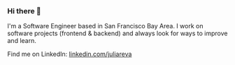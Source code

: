 ### Hi there 👋

I'm a Software Engineer based in San Francisco Bay Area. 
I work on software projects (frontend & backend) and always look for ways to improve and learn.  

Find me on LinkedIn: [linkedin.com/juliareva](https://www.linkedin.com/in/juliareva/)  
